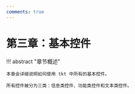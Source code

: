 ```yaml
---
comments: true
---
```


# 第三章：基本控件

!!! abstract "章节概述"

    本章会详细说明如何使用 tkt 中所有的基本控件。

    所有控件被分为三类：信息类控件、功能类控件和文本类控件。
